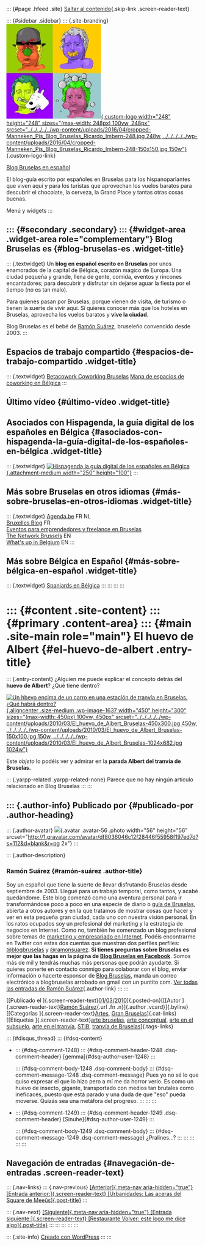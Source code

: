 ::: {#page .hfeed .site}
[Saltar al
contenido](../../../../../index.html?p=1636#content){.skip-link
.screen-reader-text}

::: {#sidebar .sidebar}
::: {.site-branding}
[![](../../../../../wp-content/uploads/2016/04/cropped-Manneken_Pis_Blog_Bruselas_Ricardo_Imbern-248.jpg){.custom-logo
width="248" height="248" sizes="(max-width: 248px) 100vw, 248px"
srcset="../../../../../wp-content/uploads/2016/04/cropped-Manneken_Pis_Blog_Bruselas_Ricardo_Imbern-248.jpg 248w, ../../../../../wp-content/uploads/2016/04/cropped-Manneken_Pis_Blog_Bruselas_Ricardo_Imbern-248-150x150.jpg 150w"}](../../../../../index.html){.custom-logo-link}

[Blog Bruselas en español](../../../../../index.html)

El blog-guía escrito por españoles en Bruselas para los hispanoparlantes
que viven aquí y para los turistas que aprovechan los vuelos baratos
para descubrir el chocolate, la cerveza, la Grand Place y tantas otras
cosas buenas.

Menú y widgets
:::

::: {#secondary .secondary}
::: {#widget-area .widget-area role="complementary"}
Blog Bruselas es {#blog-bruselas-es .widget-title}
----------------

::: {.textwidget}
Un **blog en español escrito en Bruselas** por unos enamorados de la
capital de Bélgica, corazón mágico de Europa. Una ciudad pequeña y
grande, llena de gente, comida, eventos y rincones encantadores; para
descubrir y disfrutar sin dejarse aguar la fiesta por el tiempo (no es
tan malo).

Para quienes pasan por Bruselas, porque vienen de visita, de turismo o
tienen la suerte de vivir aquí. Sí quieres conocer más que los hoteles
en Bruselas, aprovecha los vuelos baratos y **vive la ciudad**.

Blog Bruselas es el bebé de [Ramón Suárez](http://www.ramonsuarez.com),
bruseleño convencido desde 2003.
:::

Espacios de trabajo compartido {#espacios-de-trabajo-compartido .widget-title}
------------------------------

::: {.textwidget}
[Betacowork Coworking Bruselas](http://www.betacowork.com) [Mapa de
espacios de coworking en Bélgica](http://coworkingbelgium.com)
:::

Último vídeo {#último-vídeo .widget-title}
------------

Asociados con Hispagenda, la guía digital de los españoles en Bélgica {#asociados-con-hispagenda-la-guía-digital-de-los-españoles-en-bélgica .widget-title}
---------------------------------------------------------------------

::: {.textwidget}
[![Hispagenda,la guía digital de los españoles en
Bélgica](../../../../../wp-content/uploads/2010/04/Hispagenda-250px.gif "Hispagenda, la guía digital de los españoles en Bélgica"){.attachment-medium
width="250" height="100"}](http://www.hispagenda.com)
:::

Más sobre Bruselas en otros idiomas {#más-sobre-bruselas-en-otros-idiomas .widget-title}
-----------------------------------

::: {.textwidget}
[Agenda.be](http://www.agenda.be) FR NL\
[Bruxelles Blog](http://www.bxlblog.be/) FR\
[Eventos para emprendedores y freelance en
Bruselas](http://www.betacowork.com/events/)\
[The Network
Brussels](http://groups.yahoo.com/group/TheNetworkBrussels/) EN\
[What\'s up in Belgium](http://www.whatsupin.be/) EN
:::

Más sobre Bélgica en Español {#más-sobre-bélgica-en-español .widget-title}
----------------------------

::: {.textwidget}
[Spaniards en Bélgica](http://www.spaniards.es/paises/belgica)
:::
:::
:::
:::

::: {#content .site-content}
::: {#primary .content-area}
::: {#main .site-main role="main"}
El huevo de Albert {#el-huevo-de-albert .entry-title}
==================

::: {.entry-content}
¿Alguien me puede explicar el concepto detrás del **huevo de Albert**?
¿Qué tiene dentro?

[![Un hbevo encima de un carro en una estación de tranvía en Bruselas.
¿Qué habrá
dentro?](../../../../../wp-content/uploads/2010/03/El_huevo_de_Albert_Bruselas-450x300.jpg "El huevo de Albert Bruselas"){.aligncenter
.size-medium .wp-image-1637 width="450" height="300"
sizes="(max-width: 450px) 100vw, 450px"
srcset="../../../../../wp-content/uploads/2010/03/El_huevo_de_Albert_Bruselas-450x300.jpg 450w, ../../../../../wp-content/uploads/2010/03/El_huevo_de_Albert_Bruselas-150x100.jpg 150w, ../../../../../wp-content/uploads/2010/03/El_huevo_de_Albert_Bruselas-1024x682.jpg 1024w"}](../../../../../wp-content/uploads/2010/03/El_huevo_de_Albert_Bruselas.jpg)

Este *objeto* lo podéis ver y admirar en la **parada Albert del tranvía
de Bruselas.**

::: {.yarpp-related .yarpp-related-none}
Parece que no hay ningún artículo relacionado en Blog Bruselas
:::
:::

::: {.author-info}
Publicado por {#publicado-por .author-heading}
-------------

::: {.author-avatar}
![](http://1.gravatar.com/avatar/df8036046c12f28446f55958f197ed7d?s=56&d=blank&r=pg){.avatar
.avatar-56 .photo width="56" height="56"
srcset="http://1.gravatar.com/avatar/df8036046c12f28446f55958f197ed7d?s=112&d=blank&r=pg 2x"}
:::

::: {.author-description}
### Ramón Suárez {#ramón-suárez .author-title}

Soy un español que tiene la suerte de llevar disfrutando Bruselas desde
septiembre de 2003. Llegué para un trabajo temporal, como tantos, y
acabé quedándome. Este blog comenzó como una aventura personal para ir
transformándose poco a poco en una especie de diario o [guía de
Bruselas](../../../../../index.html), abierta a otros autores y en la
que tratamos de mostrar cosas que hacer y ver en esta pequeña gran
ciudad, cada uno con nuestra visión personal. En los ratos ocupados soy
un profesional del marketing y la estrategia de negocios en Internet.
Como no, también he comenzado un blog profesional sobre temas de
[marketing y empresariado en Internet](http://ramonsuarez.com). Podéis
encontrarme en Twitter con estas dos cuentas que muestran dos perfiles
perfiles: [\@blogbruselas](http://twitter.com/blogbruselas) y
[\@ramonsuarez](http://twitter.com/ramonsuarez). **Sí tienes preguntas
sobre Bruselas es mejor que las hagas en la página de [Blog Bruselas en
Facebook](http://www.facebook.com/blogbruselas)**. Somos más de mil y
tendrás muchas más personas que podrán ayudarte. Si quieres ponerte en
contacto conmigo para colaborar con el blog, enviar información o
hacerte esponsor de [Blog Bruselas](../../../../../index.html), manda un
correo electrónico a blogbruselas arrobado en gmail con un puntito com.
[Ver todas las entradas de Ramón
Suárez](../../../04/30/index.html?author=2){.author-link}
:::
:::

[[Publicado el
]{.screen-reader-text}[01/03/2010](../../../../../index.html?p=1636)]{.posted-on}[[[Autor
]{.screen-reader-text}[Ramón
Suárez](../../../04/30/index.html?author=2){.url .fn .n}]{.author
.vcard}]{.byline}[[Categorías
]{.screen-reader-text}[Artes](../../../../category/artes/index.html),
[Gran
Bruselas](../../../../category/gran-bruselas/index.html)]{.cat-links}[[Etiquetas
]{.screen-reader-text}[arte
bruselas](../../../../tag/arte-bruselas/index.html), [arte
conceptual](../../../../tag/arte-conceptual/index.html), [arte en el
subsuelo](../../../../tag/arte-en-el-subsuelo/index.html), [arte en el
tranvía](../../../../tag/arte-en-el-tranvia/index.html),
[STIB](../../../../tag/stib/index.html), [tranvía de
Bruselas](../../../../tag/tranvia-de-bruselas/index.html)]{.tags-links}

::: {#disqus_thread}
::: {#dsq-content}
-   ::: {#dsq-comment-1248}
    ::: {#dsq-comment-header-1248 .dsq-comment-header}
    [gemma]{#dsq-author-user-1248}
    :::

    ::: {#dsq-comment-body-1248 .dsq-comment-body}
    ::: {#dsq-comment-message-1248 .dsq-comment-message}
    Pues yo no sé lo que quiso expresar el que lo hizo pero a mí me da
    horror verlo. Es como un huevo de insecto, gigante, transportado con
    medios tan brutales como ineficaces, puesto que está parado y una
    duda de que "eso" pueda moverse. Quizás sea una metáfora del
    progreso.
    :::
    :::
    :::

-   ::: {#dsq-comment-1249}
    ::: {#dsq-comment-header-1249 .dsq-comment-header}
    [Sinuhe]{#dsq-author-user-1249}
    :::

    ::: {#dsq-comment-body-1249 .dsq-comment-body}
    ::: {#dsq-comment-message-1249 .dsq-comment-message}
    ¿Pralines...?
    :::
    :::
    :::
:::
:::

Navegación de entradas {#navegación-de-entradas .screen-reader-text}
----------------------

::: {.nav-links}
::: {.nav-previous}
[[Anterior]{.meta-nav aria-hidden="true"} [Entrada
anterior:]{.screen-reader-text} [Urbanidades: Las aceras del Square de
Meeûs]{.post-title}](../../../../../index.html?p=1614)
:::

::: {.nav-next}
[[Siguiente]{.meta-nav aria-hidden="true"} [Entrada
siguiente:]{.screen-reader-text} [Restaurante Volver: este logo me dice
algo]{.post-title}](../../../../../index.html?p=1650)
:::
:::
:::
:::
:::

::: {.site-info}
[Creado con WordPress](https://es.wordpress.org/)
:::
:::
